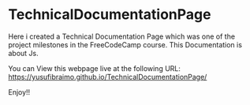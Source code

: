 # TechnicalDocumentationPage

Here i created a Technical Documentation Page which was one of the project milestones in the FreeCodeCamp course. This Documentation is about Js. 

You can View this webpage live at the following URL: https://yusufibraimo.github.io/TechnicalDocumentationPage/

Enjoy!! 
